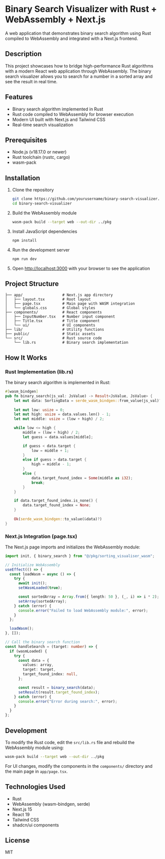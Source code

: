 # Binary Search Visualizer with Rust + WebAssembly + Next.js

A web application that demonstrates binary search algorithm using Rust compiled to WebAssembly and integrated with a Next.js frontend.

## Description

This project showcases how to bridge high-performance Rust algorithms with a modern React web application through WebAssembly. The binary search visualizer allows you to search for a number in a sorted array and see the result in real time.

## Features

- Binary search algorithm implemented in Rust
- Rust code compiled to WebAssembly for browser execution
- Modern UI built with Next.js and Tailwind CSS
- Real-time search visualization

## Prerequisites

- Node.js (v18.17.0 or newer)
- Rust toolchain (rustc, cargo)
- wasm-pack

## Installation

1. Clone the repository
   ```bash
   git clone https://github.com/yourusername/binary-search-visualizer.git
   cd binary-search-visualizer
   ```

2. Build the WebAssembly module
   ```bash
   wasm-pack build --target web --out-dir ../pkg
   ```

3. Install JavaScript dependencies
   ```bash
   npm install
   ```

4. Run the development server
   ```bash
   npm run dev
   ```

5. Open [http://localhost:3000](http://localhost:3000) with your browser to see the application

## Project Structure

```
├── app/                  # Next.js app directory
│   ├── layout.tsx        # Root layout
│   ├── page.tsx          # Main page with WASM integration
│   └── globals.css       # Global styles
├── components/           # React components
│   ├── InputNumber.tsx   # Number input component
│   ├── Title.tsx         # Title component
│   └── ui/               # UI components
├── lib/                  # Utility functions
├── public/               # Static assets
└── src/                  # Rust source code
    └── lib.rs            # Binary search implementation
```

## How It Works

### Rust Implementation (lib.rs)

The binary search algorithm is implemented in Rust:

```rust
#[wasm_bindgen]
pub fn binary_search(js_val: JsValue) -> Result<JsValue, JsValue> {
    let mut data: SortingData = serde_wasm_bindgen::from_value(js_val)?; 
    
    let mut low: usize = 0;
    let mut high: usize = data.values.len() - 1;
    let mut middle: usize = (low + high) / 2;

    while low <= high {
        middle = (low + high) / 2;
        let guess = data.values[middle];

        if guess < data.target {
            low = middle + 1;
        }
        else if guess > data.target {
            high = middle - 1;
        }
        else {
            data.target_found_index = Some(middle as i32);
            break;
        }
    }

    if data.target_found_index.is_none() {
        data.target_found_index = None;
    }
    
    Ok(serde_wasm_bindgen::to_value(&data)?)
}
```

### Next.js Integration (page.tsx)

The Next.js page imports and initializes the WebAssembly module:

```typescript
import init, { binary_search } from "@/pkg/sorting_visualiser_wasm";

// Initialize WebAssembly
useEffect(() => {
  const loadWasm = async () => {
    try {
      await init();
      setWasmLoaded(true);

      const sortedArray = Array.from({ length: 50 }, (_, i) => i * 2);
      setArray(sortedArray);
    } catch (error) {
      console.error("Failed to load WebAssembly module:", error);
    }
  };

  loadWasm();
}, []);

// Call the binary search function
const handleSearch = (target: number) => {
  if (wasmLoaded) {
    try {
      const data = {
        values: array,
        target: target,
        target_found_index: null,
      };

      const result = binary_search(data);
      setResult(result.target_found_index);
    } catch (error) {
      console.error("Error during search:", error);
    }
  }
};
```

## Development

To modify the Rust code, edit the `src/lib.rs` file and rebuild the WebAssembly module using:

```bash
wasm-pack build --target web --out-dir ../pkg
```

For UI changes, modify the components in the `components/` directory and the main page in `app/page.tsx`.

## Technologies Used

- Rust
- WebAssembly (wasm-bindgen, serde)
- Next.js 15
- React 19
- Tailwind CSS
- shadcn/ui components

## License

MIT